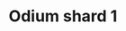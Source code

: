 ---
layout: item
title: Odium shard 1
item-id: 11928
datatable: true
id: 11928
name: "Odium shard 1"
members: true
lowalch: 12400
highalch: 18600
examine: "A broken shield piece."
monsters:
  - id: 6619
    name: "Chaos Fanatic"
    members: true
    combat_level: 202
    wiki_url: "https://oldschool.runescape.wiki/w/Chaos_Fanatic"
    drops:
      - quantity: "1"
        rarity: 0.00390625
        drop_requirements: null
---